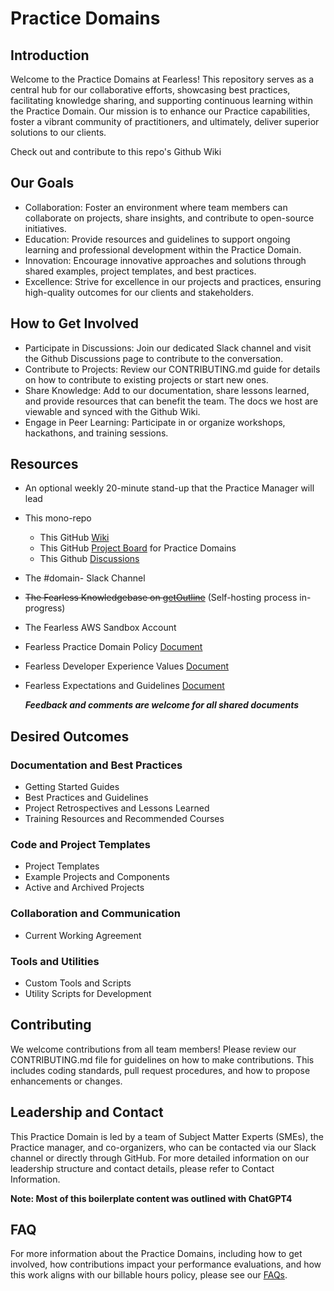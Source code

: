 # Practice Domains

## Introduction

Welcome to the Practice Domains at Fearless! This repository serves as a central hub for our collaborative efforts, showcasing best practices, facilitating knowledge sharing, and supporting continuous learning within the Practice Domain. Our mission is to enhance our Practice capabilities, foster a vibrant community of practitioners, and ultimately, deliver superior solutions to our clients.

Check out and contribute to this repo's Github Wiki

## Our Goals

* Collaboration: Foster an environment where team members can collaborate on projects, share insights, and contribute to open-source initiatives.
* Education: Provide resources and guidelines to support ongoing learning and professional development within the Practice Domain.
* Innovation: Encourage innovative approaches and solutions through shared examples, project templates, and best practices.
* Excellence: Strive for excellence in our projects and practices, ensuring high-quality outcomes for our clients and stakeholders.

## How to Get Involved

* Participate in Discussions: Join our dedicated Slack channel and visit the Github Discussions page to contribute to the conversation.
* Contribute to Projects: Review our CONTRIBUTING.md guide for details on how to contribute to existing projects or start new ones.
* Share Knowledge: Add to our documentation, share lessons learned, and provide resources that can benefit the team. The docs we host are viewable and synced with the Github Wiki.
* Engage in Peer Learning: Participate in or organize workshops, hackathons, and training sessions.

## Resources

* An optional weekly 20-minute stand-up that the Practice Manager will lead
* This mono-repo
  * This GitHub [Wiki](./wiki)
  * This GitHub [Project Board](https://github.com/orgs/FearlessSolutions/projects/14) for Practice Domains
  * This Github [Discussions](./discussions)
* The #domain-<practice> Slack Channel
* ~~The Fearless Knowledgebase on [getOutline](https://fearless.getoutline.com/home)~~ (Self-hosting process in-progress)
* The Fearless AWS Sandbox Account

* Fearless Practice Domain Policy [Document](https://docs.google.com/document/d/1ScMFUJ32Su99KX6-B54vfcnchA5p-D33TY-gi1jnbr4/edit#heading=h.1zhtf6oxqwx7)
* Fearless Developer Experience Values [Document](https://docs.google.com/document/d/17cnW0JOiGNk5knqWKnjzIfkB4GclgD51uWEjw-vJkPU/edit#heading=h.rq71lpfy5qdj)
* Fearless Expectations and Guidelines [Document](https://docs.google.com/document/d/1KMfxRXptPV47lC-SJ4y1VSoEc9gbc0yVX0FLyakKsIg/edit#heading=h.qx2vp757r54y)

  ***Feedback and comments are welcome for all shared documents***

## Desired Outcomes

### Documentation and Best Practices

* Getting Started Guides
* Best Practices and Guidelines
* Project Retrospectives and Lessons Learned
* Training Resources and Recommended Courses

### Code and Project Templates

* Project Templates
* Example Projects and Components
* Active and Archived Projects

### Collaboration and Communication

* Current Working Agreement

### Tools and Utilities

* Custom Tools and Scripts
* Utility Scripts for Development

## Contributing

We welcome contributions from all team members! Please review our CONTRIBUTING.md file for guidelines on how to make contributions. This includes coding standards, pull request procedures, and how to propose enhancements or changes.

## Leadership and Contact

This Practice Domain is led by a team of Subject Matter Experts (SMEs), the Practice manager, and co-organizers, who can be contacted via our Slack channel or directly through GitHub. For more detailed information on our leadership structure and contact details, please refer to Contact Information.

**Note: Most of this boilerplate content was outlined with ChatGPT4**

## FAQ

For more information about the Practice Domains, including how to get involved, how contributions impact your performance evaluations, and how this work aligns with our billable hours policy, please see our [FAQs](https://docs.google.com/document/d/1ScMFUJ32Su99KX6-B54vfcnchA5p-D33TY-gi1jnbr4/edit#heading=h.1zhtf6oxqwx7).
